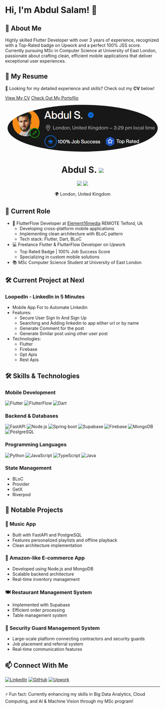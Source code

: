 # Hi, I'm Abdul Salam! 👋

## 🚀 About Me
Highly skilled Flutter Developer with over 3 years of experience, recognized with a Top-Rated badge on Upwork and a perfect 100% JSS score. Currently pursuing MSc in Computer Science at University of East London, passionate about crafting clean, efficient mobile applications that deliver exceptional user experiences.

## 📄 My Resume  
🎯 Looking for my detailed experience and skills? Check out my **CV** below!  

[View My CV](https://docs.google.com/document/d/10iSKas6p5UN86yhfL6-vlbwgUM2FeyNfMeg-dQO4taw/edit?usp=sharing)
[Check Out My Portoflio](https://asdevify.uk)


<div align="center">
  <img src="assets/badge.png" width="489" height="152" style="border-radius: 50%;">
  <h1>Abdul S. <img src="https://img.shields.io/badge/Top%20Rated-blue?style=flat-square&logo=upwork&logoColor=white" /></h1>
  <p>
    <img src="https://img.shields.io/badge/100%25-Job%20Success-brightgreen?style=flat-square&logo=upwork&logoColor=white" />
    <img src="https://img.shields.io/badge/Top%20Rated-★-blue?style=flat-square&logo=upwork&logoColor=white" />
  </p>
  <p>🌍 London, United Kingdom</p>
</div>

## 💼 Current Role
- 🚀 FlutterFlow Developer at [Element16media](https://element16media.com/meet-the-team/) REMOTE Telford, Uk
  - Developing cross-platform mobile applications
  - Implementing clean architecture with BLoC pattern
  - Tech stack: Flutter, Dart, BLoC
- 💻 Freelance Flutter & FlutterFlow Developer on Upwork
  - Top Rated Badge | 100% Job Success Score
  - Specializing in custom mobile solutions
- 📚 MSc Computer Science Student at University of East London

## 🛠️ Current Project at Nexl
### LoopedIn - LinkedIn in 5 Minutes
- Mobile App For to Automate Linkedin 
- Features:
  - Secure User Sign In And Sign Up
  - Searching and Adding linkedin to app either url or by name
  - Generate Comment for the post
  - Generate Similar post using other user post
- Technologies:
  - Flutter 
  - Firebase
  - Gpt Apis
  - Rest Apis

## 🛠️ Skills & Technologies

### Mobile Development
![Flutter](https://img.shields.io/badge/Flutter-%2302569B.svg?style=for-the-badge&logo=Flutter&logoColor=white)
![FlutterFlow](https://img.shields.io/badge/FlutterFlow-02569B?style=for-the-badge&logo=flutter&logoColor=white)
![Dart](https://img.shields.io/badge/dart-%230175C2.svg?style=for-the-badge&logo=dart&logoColor=white)

### Backend & Databases
![FastAPI](https://img.shields.io/badge/FastAPI-005571?style=for-the-badge&logo=fastapi)
![Node.js](https://img.shields.io/badge/node.js-6DA55F?style=for-the-badge&logo=node.js&logoColor=white)
![Spring boot](https://img.shields.io/badge/springboot-6DA55F?style=for-the-badge&logo=springboot&logoColor=white)
![Supabase](https://img.shields.io/badge/Supabase-3ECF8E?style=for-the-badge&logo=supabase&logoColor=white)
![Firebase](https://img.shields.io/badge/firebase-%23039BE5.svg?style=for-the-badge&logo=firebase)
![MongoDB](https://img.shields.io/badge/MongoDB-%234ea94b.svg?style=for-the-badge&logo=mongodb&logoColor=white)
![PostgreSQL](https://img.shields.io/badge/postgresql-%23316192.svg?style=for-the-badge&logo=postgresql&logoColor=white)

### Programming Languages
![Python](https://img.shields.io/badge/python-3670A0?style=for-the-badge&logo=python&logoColor=ffdd54)
![JavaScript](https://img.shields.io/badge/javascript-%23323330.svg?style=for-the-badge&logo=javascript&logoColor=%23F7DF1E)
![TypeScript](https://img.shields.io/badge/typescript-%23007ACC.svg?style=for-the-badge&logo=typescript&logoColor=white)
![Java](https://img.shields.io/badge/java-%23007396.svg?style=for-the-badge&logo=openjdk&logoColor=white
)

### State Management
- BLoC
- Provider
- GetX
- Riverpod

## 🎯 Notable Projects

### 🎵 Music App
- Built with FastAPI and PostgreSQL
- Features personalized playlists and offline playback
- Clean architecture implementation

### 🛒 Amazon-like E-commerce App
- Developed using Node.js and MongoDB
- Scalable backend architecture
- Real-time inventory management

### 🍽️ Restaurant Management System
- Implemented with Supabase
- Efficient order processing
- Table management system

### 👮 Security Guard Management System
- Large-scale platform connecting contractors and security guards
- Job placement and referral system
- Real-time communication features

## 📫 Connect With Me
[![LinkedIn](https://img.shields.io/badge/LinkedIn-%230077B5.svg?style=for-the-badge&logo=linkedin&logoColor=white)](https://www.linkedin.com/in/abdulsalam-swe/)
[![GitHub](https://img.shields.io/badge/github-%23121011.svg?style=for-the-badge&logo=github&logoColor=white)](https://github.com/abdulsalamdeveloper1999)
[![Upwork](https://img.shields.io/badge/UpWork-6FDA44?style=for-the-badge&logo=Upwork&logoColor=white)](https://www.upwork.com/freelancers/~015211ea4df4201362?mp_source=share)

---
⚡ Fun fact: Currently enhancing my skills in Big Data Analytics, Cloud Computing, and AI & Machine Vision through my MSc program!
